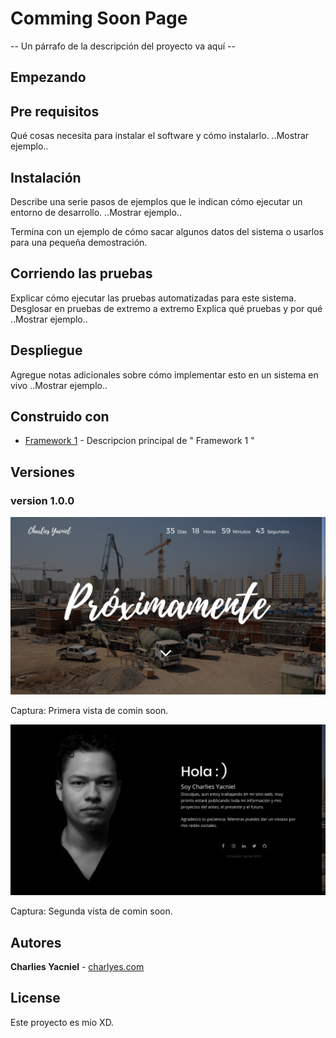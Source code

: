 # Comming Soon Page
-- Un párrafo de la descripción del proyecto va aquí --

## Empezando

## Pre requisitos
Qué cosas necesita para instalar el software y cómo instalarlo.
..Mostrar ejemplo..


## Instalación
Describe una serie pasos de ejemplos que le indican cómo ejecutar un entorno de desarrollo.
..Mostrar ejemplo..


Termina con un ejemplo de cómo sacar algunos datos del sistema o usarlos para una pequeña demostración.

## Corriendo las pruebas
Explicar cómo ejecutar las pruebas automatizadas para este sistema.
Desglosar en pruebas de extremo a extremo
Explica qué pruebas y por qué
..Mostrar ejemplo..

## Despliegue
Agregue notas adicionales sobre cómo implementar esto en un sistema en vivo
..Mostrar ejemplo..
 

## Construido con
- [Framework 1](http://github.com) - Descripcion principal de " Framework 1 "

## Versiones

### version 1.0.0
![Login test Image](https://github.com/CharliesJacopoYacniel/cominSoon/blob/master/captures/Screen%20Shot%202019-08-05%20at%202.53.42%20PM.png)

Captura: Primera vista de comin soon.

![Login test Image](https://github.com/CharliesJacopoYacniel/cominSoon/blob/master/captures/Screen%20Shot%202019-08-05%20at%202.53.55%20PM.png)

Captura: Segunda vista de comin soon.

## Autores
**Charlies Yacniel**  - [charlyes.com](https://www.charlyes.com) 

License
----
Este proyecto es mio XD.
